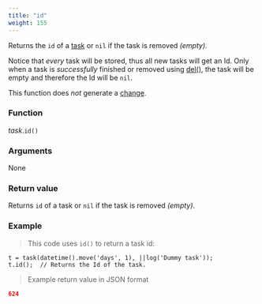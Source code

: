 ```yaml
---
title: "id"
weight: 155
---
```


Returns the `id` of a [task](..) or `nil` if the task is removed *(empty)*.

Notice that *every* task will be stored, thus all new tasks will get an Id. Only when a task is *successfully* finished or removed using [del()](../del), the task will be empty and therefore the Id will be `nil`.

This function does *not* generate a [change](../../../overview/changes).

### Function

*task*.`id()`

### Arguments

None

### Return value

Returns `id` of a task or `nil` if the task is removed *(empty)*.

### Example

> This code uses `id()` to return a task id:

```thingsdb,should_pass
t = task(datetime().move('days', 1), ||log('Dummy task'));
t.id();  // Returns the Id of the task.
```

> Example return value in JSON format

```json
624
```
